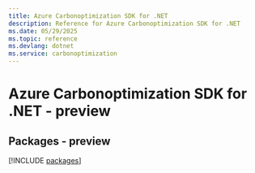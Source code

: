 ```yaml
---
title: Azure Carbonoptimization SDK for .NET
description: Reference for Azure Carbonoptimization SDK for .NET
ms.date: 05/29/2025
ms.topic: reference
ms.devlang: dotnet
ms.service: carbonoptimization
---
```

# Azure Carbonoptimization SDK for .NET - preview
## Packages - preview
[!INCLUDE [packages](carbonoptimization-index.md)]